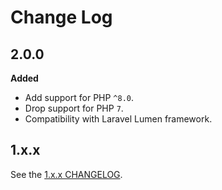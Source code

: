 # Change Log

## 2.0.0

**Added**

- Add support for PHP `^8.0`.
- Drop support for PHP `7`.
- Compatibility with Laravel Lumen framework.

## 1.x.x

See the [1.x.x CHANGELOG](https://github.com/paul-thebaud/phpunitgen-console/blob/1.x.x/CHANGELOG.md).
